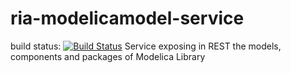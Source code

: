 # ria-modelicamodel-service
 build status: [![Build Status](https://travis-ci.org/RaspInLoop/ria-modelicamodel-service.svg?branch=master)](https://travis-ci.org/RaspInLoop/ria-modelicamodel-service)
Service exposing in REST the models, components and packages of Modelica Library 
